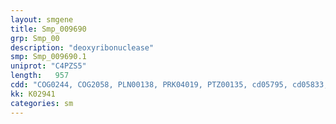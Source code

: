 ```yaml
---
layout: smgene
title: Smp_009690
grp: Smp_00
description: "deoxyribonuclease"
smp: Smp_009690.1
uniprot: "C4PZS5"
length:   957
cdd: "COG0244, COG2058, PLN00138, PRK04019, PTZ00135, cd05795, cd05833, cl00376, cl21508, pfam00428, pfam00466"
kk: K02941
categories: sm
---
```


